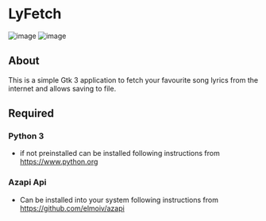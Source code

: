 # LyFetch
![image](https://user-images.githubusercontent.com/103320083/236914529-1f05a75b-4507-4a0c-a5c5-05ec3079b366.png)
![image](https://user-images.githubusercontent.com/103320083/236914730-56afac4c-7494-4a1e-886b-737adfd8a0ef.png)



## About
This is a simple Gtk 3 application to fetch your favourite song lyrics from the internet and allows saving to file.

## Required
  ### Python 3
  - if not preinstalled can be installed following instructions from https://www.python.org
  ### Azapi Api
  - Can be installed into your system following instructions from https://github.com/elmoiv/azapi

